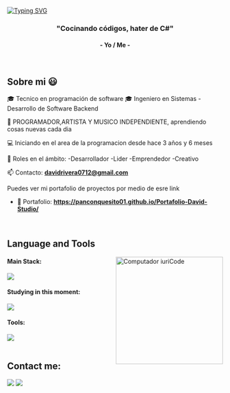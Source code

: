 [![Typing SVG](https://readme-typing-svg.herokuapp.com?color=FF3670&size=35&center=true&vCenter=true&width=1000&lines=Welcome+to+my+GitHub+profile!;My+name+is+David+Rivera;I+am+a+software+programmer)](https://git.io/typing-svg)

<h3 align="center">"Cocinando códigos, hater de C#"</h3>
<h4 align="center">- Yo / Me -</h4>

<br>
<h2>Sobre mi 😃</h2>
<!--Intro start-->

<p align="left">
🎓 Tecnico en programación de software
🎓 Ingeniero en Sistemas - Desarrollo de Software Backend

🎥 PROGRAMADOR,ARTISTA Y MUSICO INDEPENDIENTE, aprendiendo cosas nuevas cada dia 

💻 Iniciando en el area de la programacion desde hace 3 años y 6 meses

📝 Roles en el ámbito:
  -Desarrollador
  -Lider
  -Emprendedor
  -Creativo

📫 Contacto: **davidrivera0712@gmail.com**

Puedes ver mi portafolio de proyectos por medio de esre link
- 💼 Portafolio: **https://panconquesito01.github.io/Portafolio-David-Studio/**
<!--Intro end-->
  </p>
<br>

## Language and Tools

<img src="https://raw.githubusercontent.com/MicaelliMedeiros/micaellimedeiros/master/image/computer-illustration.png" min-width="250px" max-width="250px" width="250px" align="right" alt="Computador iuriCode">

#### Main Stack:
  <img src="https://skillicons.dev/icons?i=androidstudio,java,kotlin,firebase,git,github,vscode,visualstudio,dotnet,cs,windows,ai,ps&perline,xml=5" />


#### Studying in this moment:
  <img src="https://skillicons.dev/icons?i=dart,flutter,py,css,html,js,mysql,sqlite,cs,dotnet,vscode=5" />

#### Tools:

  <img src="https://skillicons.dev/icons?i=androidstudio,firebase,git,github,vscode,visualstudio,md,windows,=5" />

<br>
<br>

## Contact me:
<div>
<a href="https://www.instagram.com/david_rivera2507/" target="_blank"><img loading="lazy" src="https://img.shields.io/badge/-Instagram-%23E4405F?style=for-the-badge&logo=instagram&logoColor=white" target="_blank"></a>
<a href = "mailto: davidrivera0712@gmail.com"><img loading="lazy" src="https://img.shields.io/badge/Gmail-D14836?style=for-the-badge&logo=gmail&logoColor=white" target="_blank"></a>
</div>
